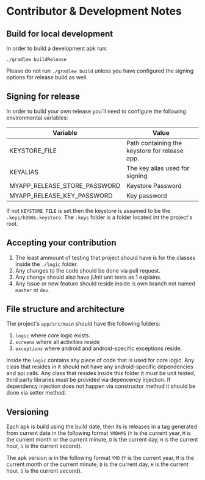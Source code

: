 # Contributor & Development Notes

## Build for local development

In order to build a development apk run:

```shell script
./gradlew buildRelease
```

Please do not run `./gradlew build` unless you have configured the signing options for release build as well.

## Signing for release

In order to build your own release you'll need to configure the following environmental variables:

Variable | Value 
--- | ---
KEYSTORE_FILE | Path containing the keystore for release app.
KEYALIAS | The key alias used for signing
MYAPP_RELEASE_STORE_PASSWORD | Keystore Password
MYAPP_RELEASE_KEY_PASSWORD | Key  password
  
If not `KEYSTORE_FILE` is set then the keystore is assumed to be the `.keys/h300s.keystore`. The `.keys` folder is a folder located int the project's root.

## Accepting your contribution

1. The least ammount of testing that project should have is for the classes inside the `./logic` folder.
2. Any changes to the code should be done via pull request.
3. Any change should also have jUnit unit tests as 1 explains.
4. Any issue or new feature should reside inside is own branch not named `master` or `dev`.

## File structure and architecture

The project's `app/src/main` should have the following folders:

1. `logic` where core logic exists. 
2. `screens` where all activities reside
3. `exceptions` where android and android-specific exceptions reside.

Inside the `logic` contains any piece of code that is used for core logic. 
Any class that resides in it should not have any android-specific dependencies and api calls. 
Any class that resides inside this folder it *must* be unit tested, third party libraries must be provided via depencency injection. 
If dependency injection does not happen via constructor method it should be done via setter method.


## Versioning

Each apk is build using the build date, then its is releases in a tag generated from current date in the following format `YMDHMS` 
(`Υ` is the current year, `M` is the current month or the current minute, `D` is the current day, `H` is the current hour, `S` is the current second).

The apk version is in the following format `YMD` (`Υ` is the current year, `M` is the current month or the current minute, `D` is the current day, `H` is the current hour, `S` is the current second).
